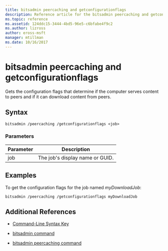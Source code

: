 ```yaml
---
title: bitsadmin peercaching and getconfigurationflags
description: Reference article for the bitsadmin peercaching and getconfigurationflags command, which gets the configuration flags that determine if the computer serves content to peers and if it can download content from peers.
ms.topic: reference
ms.assetid: 124ddc15-3444-4bd5-96e5-c6bfabe4f9c2
ms.author: lizross
author: eross-msft
manager: mtillman
ms.date: 10/16/2017
---
```


# bitsadmin peercaching and getconfigurationflags

Gets the configuration flags that determine if the computer serves content to peers and if it can download content from peers.

## Syntax

```
bitsadmin /peercaching /getconfigurationflags <job>
```

### Parameters

| Parameter | Description |
| -------------- | -------------- |
| job | The job's display name or GUID. |

## Examples

To get the configuration flags for the job named *myDownloadJob*:

```
bitsadmin /peercaching /getconfigurationflags myDownloadJob
```

## Additional References

- [Command-Line Syntax Key](command-line-syntax-key.md)

- [bitsadmin command](bitsadmin.md)

- [bitsadmin peercaching command](bitsadmin-peercaching.md)
